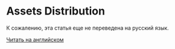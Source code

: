 # Assets Distribution

К сожалению, эта статья еще не переведена на русский язык.

[Читать на английском](/en/waves-node/node-api/asset-transactions/distribution-methods)
